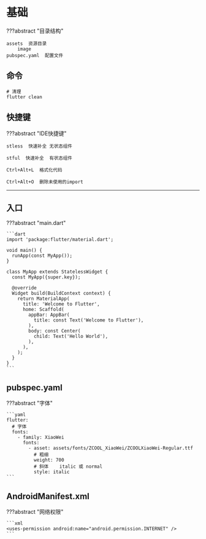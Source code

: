 # 基础

???abstract "目录结构"

    assets  资源目录
        image 
    pubspec.yaml  配置文件

## 命令

```shell
# 清理
flutter clean
```

## 快捷键

???abstract "IDE快捷键"

    stless  快速补全 无状态组件
    
    stful  快速补全  有状态组件

    Ctrl+Alt+L  格式化代码

    Ctrl+Alt+O  删除未使用的import

---
## 入口

???abstract "main.dart"
    
    ```dart
    import 'package:flutter/material.dart';
    
    void main() {
      runApp(const MyApp());
    }
    
    class MyApp extends StatelessWidget {
      const MyApp({super.key});
    
      @override
      Widget build(BuildContext context) {
        return MaterialApp(
          title: 'Welcome to Flutter',
          home: Scaffold(
            appBar: AppBar(
              title: const Text('Welcome to Flutter'),
            ),
            body: const Center(
              child: Text('Hello World'),
            ),
          ),
        );
      }
    }
    ```

## pubspec.yaml

???abstract "字体"

    ```yaml
    flutter:
      # 字体
      fonts:
        - family: XiaoWei
          fonts:
            - asset: assets/fonts/ZCOOL_XiaoWei/ZCOOLXiaoWei-Regular.ttf
              # 粗细
              weight: 700
              # 斜体    italic 或 normal
              style: italic
    ```


## AndroidManifest.xml

???abstract "网络权限"

    ```xml
    <uses-permission android:name="android.permission.INTERNET" />
    ```

